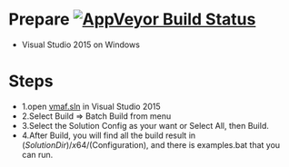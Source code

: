 # Prepare  [![AppVeyor Build Status](https://ci.appveyor.com/api/projects/status/github/Netflix/vmaf?branch=master&svg=true)](https://ci.appveyor.com/project/Netflix/vmaf)
  - Visual Studio 2015 on Windows
  
# Steps
  - 1.open [vmaf.sln](../../vmaf.sln) in Visual Studio 2015 
  - 2.Select Build => Batch Build from menu
  - 3.Select the Solution Config as your want or Select All, then Build.
  - 4.After Build, you will find all the build result in $(SolutionDir)/x64/$(Configuration), and there is examples.bat that you can run.
